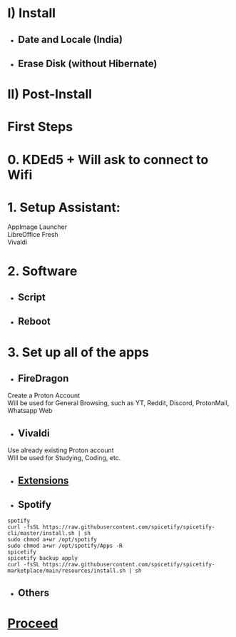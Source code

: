 # I) Install

- ## Date and Locale (India)
- ## Erase Disk (without Hibernate)

# II) Post-Install

# First Steps

# 0. KDEd5 + Will ask to connect to Wifi

# 1. Setup Assistant:

AppImage Launcher<br>
LibreOffice Fresh<br>
Vivaldi<br>

# 2. Software

- ## Script
- ## Reboot

# 3. Set up all of the apps

- ## FireDragon
Create a Proton Account<br>
Will be used for General Browsing, such as YT, Reddit, Discord, ProtonMail, Whatsapp Web
- ## Vivaldi
Use already existing Proton account<br>
Will be used for Studying, Coding, etc.
- ## [Extensions](https://github.com/hookstdev/OmniGuides/blob/omni/Software/Browser_Extensions.md)
- ## Spotify
```
spotify
curl -fsSL https://raw.githubusercontent.com/spicetify/spicetify-cli/master/install.sh | sh
sudo chmod a+wr /opt/spotify
sudo chmod a+wr /opt/spotify/Apps -R
spicetify
spicetify backup apply
curl -fsSL https://raw.githubusercontent.com/spicetify/spicetify-marketplace/main/resources/install.sh | sh
```
- ## Others

# [Proceed](https://github.com/hookstdev/OmniGuides/blob/omni/OS/Windows/Windows.md)
